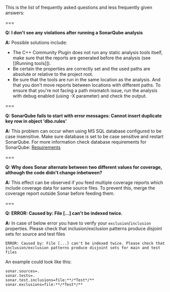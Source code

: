 This is the list of frequently asked questions and less frequently given answers:

===

**Q: I don't see any violations after running a SonarQube analysis**

**A:** Possible solutions include: 
* The C++ Community Plugin does not run any static analysis tools itself, make sure that the reports are generated before the analysis (see [[Running tools]]). 
* Be certain the properties are correctly set and the used paths are absolute or relative to the project root.
* Be sure that the tools are run in the same location as the analysis. And that you don't move reports between locations with different paths. To ensure that you're not facing a path mismatch issue, run the analysis with debug enabled (using -X parameter) and check the output.

===

**Q: SonarQube fails to start with error messages: Cannot insert duplicate key row in object 'dbo.rules'**

**A:** This problem can occur when using MS SQL database configured to be case insensitive. Make sure database is set to be case sensitive and restart SonarQube. For more information check database requirements for SonarQube: [Requirements](http://docs.codehaus.org/display/SONAR/Requirements)

===

**Q: Why does Sonar alternate between two different values for coverage, although the code didn't change inbetween?**

**A:** This effect can be observed if you feed multiple coverage reports which include coverage data for same source files. To prevent this, merge the coverage report outside Sonar before feeding them.

===

**Q: ERROR: Caused by: File [...] can't be indexed twice.**

**A:**  In case of below error you have to verify your ```exclusion```/```inclusion``` properties. Please check that inclusion/exclusion patterns produce disjoint sets for source and test files
```
ERROR: Caused by: File [...] can't be indexed twice. Please check that inclusion/exclusion patterns produce disjoint sets for main and test files
```
An example could look like this:
```
sonar.sources=.
sonar.tests=.
sonar.test.inclusions=file:**/*Test*/**
sonar.exclusions=file:**/*Test*/**
```
